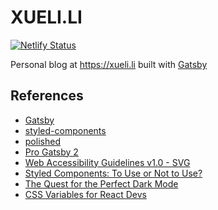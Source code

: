 # XUELI.LI

[![Netlify Status](https://api.netlify.com/api/v1/badges/c4f21878-afdc-487d-bc87-25e019489144/deploy-status)](https://app.netlify.com/sites/xuelili/deploys)

Personal blog at https://xueli.li built with [Gatsby](https://www.gatsbyjs.org/)

## References

- [Gatsby](https://www.gatsbyjs.org/)
- [styled-components](https://styled-components.com/)
- [polished](https://polished.js.org/)
- [Pro Gatsby 2](https://www.leveluptutorials.com/tutorials/pro-gatsby-2)
- [Web Accessibility Guidelines v1.0 - SVG](http://web-accessibility.carnegiemuseums.org/code/svg/)
- [Styled Components: To Use or Not to Use?](https://medium.com/building-crowdriff/styled-components-to-use-or-not-to-use-a6bb4a7ffc21)
- [The Quest for the Perfect Dark Mode](https://joshwcomeau.com/gatsby/dark-mode/)
- [CSS Variables for React Devs](https://joshwcomeau.com/css/css-variables-for-react-devs/)
